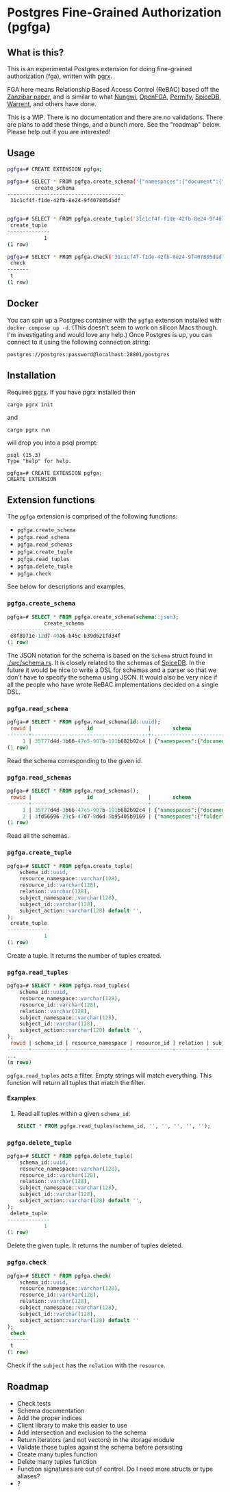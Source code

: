 # Postgres Fine-Grained Authorization (pgfga)

## What is this?

This is an experimental Postgres extension for doing fine-grained authorization
(fga), written with [pgrx](https://github.com/pgcentralfoundation/pgrx).

FGA here means Relationship Based Access Control (ReBAC) based off the
[Zanzibar paper](https://research.google/pubs/pub48190/), and is similar to what
[Nungwi](https://github.com/craigpastro/nungwi),
[OpenFGA](https://github.com/openfga/openfga),
[Permify](https://github.com/Permify/permify),
[SpiceDB](https://github.com/authzed/spicedb),
[Warrent](https://github.com/warrant-dev/warrant), and others have done.

This is a WIP. There is no documentation and there are no validations. There are
plans to add these things, and a bunch more. See the "roadmap" below. Please
help out if you are interested!

## Usage

```bash
pgfga=# CREATE EXTENSION pgfga;

pgfga=# SELECT * FROM pgfga.create_schema('{"namespaces":{"document":{"relations":{"viewer":[{"namespace":"user"}]},"permissions":{"can_view":{"union":[{"computedUserset":"viewer"},{"tupleToUserset":["parent","can_view"]}]}}},"user":{"relations":{},"permissions":{}}}}');
         create_schema          
--------------------------------------
 31c1cf4f-f1de-42fb-8e24-9f407805dadf


pgfga=# SELECT * FROM pgfga.create_tuple('31c1cf4f-f1de-42fb-8e24-9f407805dadf', 'document', '1', 'viewer', 'user', 'anya', '');
 create_tuple 
--------------
            1
(1 row)

pgfga=# SELECT * FROM pgfga.check('31c1cf4f-f1de-42fb-8e24-9f407805dadf', 'document', '1', 'viewer', 'user', 'anya', '');
 check 
-------
 t
(1 row)
```

## Docker

You can spin up a Postgres container with the `pgfga` extension installed with
`docker compose up -d`. (This doesn't seem to work on silicon Macs though. I'm
investigating and would love any help.) Once Postgres is up, you can connect to
it using the following connection string:

```
postgres://postgres:password@localhost:28801/postgres
```

## Installation

Requires [pgrx](https://github.com/pgcentralfoundation/pgrx). If you have pgrx
installed then

```
cargo pgrx init
```

and

```
cargo pgrx run
```

will drop you into a psql prompt:

```
psql (15.3)
Type "help" for help.

pgfga=# CREATE EXTENSION pgfga;
CREATE EXTENSION
```

## Extension functions

The `pgfga` extension is comprised of the following functions:

- `pgfga.create_schema`
- `pgfga.read_schema`
- `pgfga.read_schemas`
- `pgfga.create_tuple`
- `pgfga.read_tuples`
- `pgfga.delete_tuple`
- `pgfga.check`

See below for descriptions and examples.

### `pgfga.create_schema`

```sql
pgfga=# SELECT * FROM pgfga.create_schema(schema::json);
            create_schema             
--------------------------------------
 e8f8971e-12d7-40a6-b45c-b39d621fd34f
(1 row)
```

The JSON notation for the schema is based on the `Schema` struct found in
[./src/schema.rs](./src/schema.rs). It is closely related to the schemas of
[SpiceDB](https://github.com/authzed/spicedb). In the future it would be nice to
write a DSL for schemas and a parser so that we don't have to specify the schema
using JSON. It would also be very nice if all the people who have wrote ReBAC
implementations decided on a single DSL.

### `pgfga.read_schema`

```sql
pgfga=# SELECT * FROM pgfga.read_schema(id::uuid);
 rowid |                  id                  |       schema                       |          created_at           
-------+--------------------------------------+------------------------------------+-------------------------------
     1 | 35777d4d-3b66-47e5-907b-191b682b92c4 | {"namespaces":{"document":{...}}}" | 2023-09-17 09:40:00.897494-07
(1 row)
```

Read the schema corresponding to the given id.

### `pgfga.read_schemas`

```sql
pgfga=# SELECT * FROM pgfga.read_schemas();
 rowid |                  id                  |       schema                       |          created_at           
-------+--------------------------------------+------------------------------------+-------------------------------
     1 | 35777d4d-3b66-47e5-907b-191b682b92c4 | {"namespaces":{"document":{...}}}" | 2023-09-17 09:40:00.897494-07
     2 | 3fd56696-29c5-47d7-8d6d-5b95405b9169 | {"namespaces":{"folder":{...}}}"   | 2023-09-17 09:45:11.504819-07
(1 row)
```

Read all the schemas.

### `pgfga.create_tuple`

```sql
pgfga=# SELECT * FROM pgfga.create_tuple(
    schema_id::uuid,
    resource_namespace::varchar(128),
    resource_id::varchar(128),
    relation::varchar(128),
    subject_namespace::varchar(128),
    subject_id::varchar(128),
    subject_action::varchar(128) default '',
);
 create_tuple 
--------------
            1
(1 row)
```

Create a tuple. It returns the number of tuples created.

### `pgfga.read_tuples`

```sql
pgfga=# SELECT * FROM pgfga.read_tuples(
    schema_id::uuid,
    resource_namespace::varchar(128),
    resource_id::varchar(128),
    relation::varchar(128),
    subject_namespace::varchar(128),
    subject_id::varchar(128),
    subject_action::varchar(128) default '',
);
 rowid | schema_id | resource_namespace | resource_id | relation | subject_namespace | subject_id | subject_action 
-------+-----------+--------------------+-------------+----------+-------------------+------------+----------------
...
(n rows)
```

`pgfga.read_tuples` acts a filter. Empty strings will match everything. This
function will return all tuples that match the filter.

#### Examples

1. Read all tuples within a given `schema_id`:

   ```sql
   SELECT * FROM pgfga.read_tuples(schema_id, '', '', '', '', '');
   ```

### `pgfga.delete_tuple`

```sql
pgfga=# SELECT * FROM pgfga.delete_tuple(
    schema_id::uuid,
    resource_namespace::varchar(128),
    resource_id::varchar(128),
    relation::varchar(128),
    subject_namespace::varchar(128),
    subject_id::varchar(128),
    subject_action::varchar(128) default '',
);
 delete_tuple 
--------------
            1
(1 row)
```

Delete the given tuple. It returns the number of tuples deleted.

### `pgfga.check`

```sql
pgfga=# SELECT * FROM pgfga.check(
    schema_id::uuid,
    resource_namespace::varchar(128),
    resource_id::varchar(128),
    relation::varchar(128),
    subject_namespace::varchar(128),
    subject_id::varchar(128),
    subject_action::varchar(128) default ''
);
 check 
-------
 t
(1 row)
```

Check if the `subject` has the `relation` with the `resource`.

## Roadmap

- Check tests
- Schema documentation
- Add the proper indices
- Client library to make this easier to use
- Add intersection and exclusion to the schema
- Return iterators (and not vectors) in the storage module
- Validate those tuples against the schema before persisting
- Create many tuples function
- Delete many tuples function
- Function signatures are out of control. Do I need more structs or type
  aliases?
- ?
